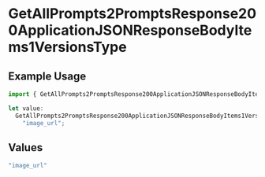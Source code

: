# GetAllPrompts2PromptsResponse200ApplicationJSONResponseBodyItems1VersionsType

## Example Usage

```typescript
import { GetAllPrompts2PromptsResponse200ApplicationJSONResponseBodyItems1VersionsType } from "orq-poc-typescript-multi-env-version/models/operations";

let value:
  GetAllPrompts2PromptsResponse200ApplicationJSONResponseBodyItems1VersionsType =
    "image_url";
```

## Values

```typescript
"image_url"
```